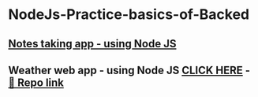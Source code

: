 # NodeJs-Practice-basics-of-Backed
## [Notes taking app - using Node JS](https://github.com/Anudeep-313/notes_taking_app)
## Weather web app - using Node JS [CLICK HERE](https://weather-web-app-anudeep.herokuapp.com/) - [📖 Repo link](https://github.com/Anudeep-313/weather_web_app) 
